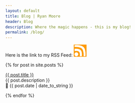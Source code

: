 ```yaml
---
layout: default
title: Blog | Ryan Moore
header: Blog
description: Where the magic happens - this is my blog!
permalink: /blog/
---
```


Here is the link to my RSS Feed: <a href="https://rmooreblog.netlify.app/feed.xml"><img src="/assets/images/rss_feed.jpg" style="opacity:1;" width="40"/></a>

{% for post in site.posts %}
  <p><a href="{{ post.url }}">{{ post.title }}</a><br>
  {{ post.description }}<br>
  📅 {{ post.date | date_to_string }}</p>
{% endfor %}
